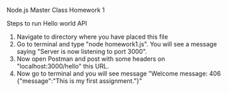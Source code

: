 Node.js Master Class Homework 1

Steps to run Hello world API

1. Navigate to directory where you have placed this file
2. Go to terminal and type "node homework1.js". You will see a message saying "Server is now listening to port 3000".
3. Now open Postman and post with some headers on "localhost:3000/hello" this URL.
4. Now go to terminal and you will see message "Welcome message:  406 {"message":"This is my first assignment."}"